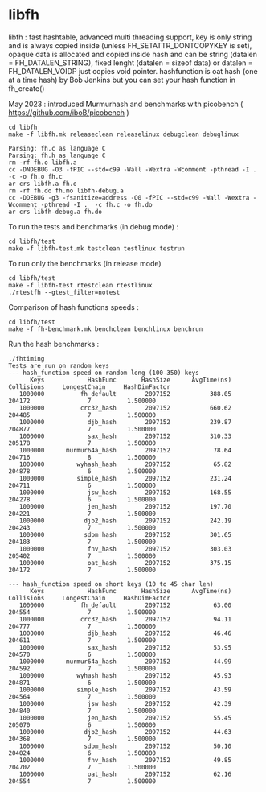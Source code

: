 # libfh 

libfh : fast hashtable, advanced multi threading support, key is only string and is always copied inside (unless FH_SETATTR_DONTCOPYKEY is set), opaque data is allocated and copied inside hash and can be string (datalen = FH_DATALEN_STRING), fixed lenght (datalen = sizeof data) or datalen = FH_DATALEN_VOIDP just copies void pointer. hashfunction is oat hash (one at a time hash) by Bob Jenkins but you can set your hash function in fh_create()

May 2023 : introduced Murmurhash and benchmarks with picobench ( https://github.com/iboB/picobench )

```
cd libfh
make -f libfh.mk releaseclean releaselinux debugclean debuglinux

Parsing: fh.c as language C
Parsing: fh.h as language C
rm -rf fh.o libfh.a
cc -DNDEBUG -O3 -fPIC --std=c99 -Wall -Wextra -Wcomment -pthread -I .    -c -o fh.o fh.c
ar crs libfh.a fh.o
rm -rf fh.do fh.mo libfh-debug.a
cc -DDEBUG -g3 -fsanitize=address -O0 -fPIC --std=c99 -Wall -Wextra -Wcomment -pthread -I .  -c fh.c -o fh.do
ar crs libfh-debug.a fh.do
```

To run the tests and benchmarks (in debug mode) : 

```
cd libfh/test
make -f libfh-test.mk testclean testlinux testrun
```

To run only the benchmarks (in release mode)

```
cd libfh/test
make -f libfh-test rtestclean rtestlinux
./rtestfh --gtest_filter=notest
```

Comparison of hash functions speeds : 

```
cd libfh/test
make -f fh-benchmark.mk benchclean benchlinux benchrun
```
Run the hash benchmarks : 

```
./fhtiming 
Tests are run on random keys
--- hash_function speed on random long (100-350) keys
      Keys            HashFunc       HashSize      AvgTime(ns)     Collisions     LongestChain     HashDimFactor
   1000000          fh_default        2097152           388.05         204172                7          1.500000
   1000000          crc32_hash        2097152           660.62         204485                7          1.500000
   1000000            djb_hash        2097152           239.87         204877                7          1.500000
   1000000            sax_hash        2097152           310.33         205178                7          1.500000
   1000000      murmur64a_hash        2097152            78.64         204716                8          1.500000
   1000000         wyhash_hash        2097152            65.82         204878                6          1.500000
   1000000         simple_hash        2097152           231.24         204711                6          1.500000
   1000000            jsw_hash        2097152           168.55         204278                6          1.500000
   1000000            jen_hash        2097152           197.70         204221                7          1.500000
   1000000           djb2_hash        2097152           242.19         204243                7          1.500000
   1000000           sdbm_hash        2097152           301.65         204183                7          1.500000
   1000000            fnv_hash        2097152           303.03         205402                7          1.500000
   1000000            oat_hash        2097152           375.15         204172                7          1.500000

--- hash_function speed on short keys (10 to 45 char len)
      Keys            HashFunc       HashSize      AvgTime(ns)     Collisions     LongestChain     HashDimFactor
   1000000          fh_default        2097152            63.00         204554                7          1.500000
   1000000          crc32_hash        2097152            94.11         204777                7          1.500000
   1000000            djb_hash        2097152            46.46         204611                7          1.500000
   1000000            sax_hash        2097152            53.95         204570                6          1.500000
   1000000      murmur64a_hash        2097152            44.99         204592                7          1.500000
   1000000         wyhash_hash        2097152            45.93         204871                6          1.500000
   1000000         simple_hash        2097152            43.59         204564                7          1.500000
   1000000            jsw_hash        2097152            42.39         204840                7          1.500000
   1000000            jen_hash        2097152            55.45         205070                6          1.500000
   1000000           djb2_hash        2097152            44.63         204368                7          1.500000
   1000000           sdbm_hash        2097152            50.10         204024                6          1.500000
   1000000            fnv_hash        2097152            49.85         204702                7          1.500000
   1000000            oat_hash        2097152            62.16         204554                7          1.500000
```

